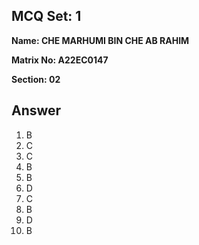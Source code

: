 ## MCQ Set: 1

**Name: CHE MARHUMI BIN CHE AB RAHIM**

**Matrix No: A22EC0147**

**Section: 02**

## Answer
1. B
2. C
3. C
4. B
5. B
6. D
7. C
8. B
9. D
10. B
